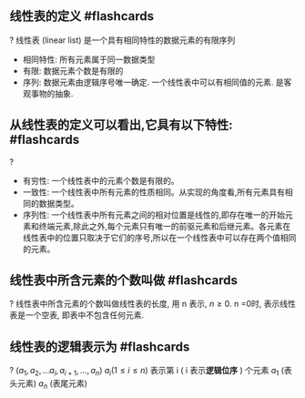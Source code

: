 
## 线性表的定义 #flashcards
?
线性表 (linear list) 是一个具有相同特性的数据元素的有限序列
- 相同特性: 所有元素属于同一数据类型
- 有限: 数据元素个数是有限的
- 序列: 数据元素由逻辑序号唯一确定. 一个线性表中可以有相同值的元素.
是客观事物的抽象.
<!--SR:!2024-01-26,1,230-->
<!--ID: 1706151609595-->


## 从线性表的定义可以看出,它具有以下特性: #flashcards 
?
- 有穷性: 一个线性表中的元素个数是有限的。
- 一致性: 一个线性表中所有元素的性质相同。从实现的角度看,所有元素具有相同的数据类型。
- 序列性: 一个线性表中所有元素之间的相对位置是线性的,即存在唯一的开始元素和终端元素,除此之外,每个元素只有唯一的前驱元素和后继元素。各元素在线性表中的位置只取决于它们的序号,所以在一个线性表中可以存在两个值相同的元素。
<!--ID: 1706172882595-->

## 线性表中所含元素的个数叫做 #flashcards 
?
线性表中所含元素的个数叫做线性表的长度, 用 n 表示, $n \geqslant 0$. n =0时, 表示线性表是一个空表, 即表中不包含任何元素.
<!--ID: 1706151609606-->


## 线性表的逻辑表示为 #flashcards 
?
$(a_{1}, a_{2}, ... a_{i}, a_{i+1}, ... ,a_{n})$
$a_{i}(1\leqslant i \leqslant n)$ 表示第 i ( i 表示**逻辑位序** ) 个元素
$a_{1}$ (表头元素) $a_{n}$ (表尾元素)
<!--ID: 1706151947807-->


